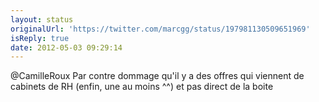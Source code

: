 ```yaml
---
layout: status
originalUrl: 'https://twitter.com/marcgg/status/197981130509651969'
isReply: true
date: 2012-05-03 09:29:14
---
```


@CamilleRoux Par contre dommage qu'il y a des offres qui viennent de cabinets de RH (enfin, une au moins ^^) et pas direct de la boite
